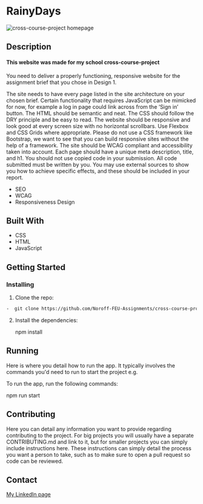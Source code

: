 # RainyDays  

![cross-course-project homepage](https://user-images.githubusercontent.com/100440331/207760603-8c21defe-6498-4765-b39c-bb7a3e0ca026.jpg)

## Description

#### This website was made for my school cross-course-project

You need to deliver a properly functioning, responsive website for the assignment brief that you chose in Design 1.

The site needs to have every page listed in the site architecture on your chosen brief. Certain functionality that requires JavaScript can be mimicked for now, for example a log in page could link across from the ‘Sign in’ button.
The HTML should be semantic and neat.
The CSS should follow the DRY principle and be easy to read.
The website should be responsive and look good at every screen size with no horizontal scrollbars. Use Flexbox and CSS Grids where appropriate. Please do not use a CSS framework like Bootstrap, we want to see that you can build responsive sites without the help of a framework.
The site should be WCAG compliant and accessibility taken into account.
Each page should have a unique meta description, title, and h1.
You should not use copied code in your submission. All code submitted must be written by you. You may use external sources to show you how to achieve specific effects, and these should be included in your report.

- SEO
- WCAG
- Responsiveness Design

## Built With

- CSS 
- HTML 
- JavaScript

## Getting Started
### Installing

1. Clone the repo:
```bash
-  git clone https://github.com/Noroff-FEU-Assignments/cross-course-project-Youngjooham.git
```
2. Install the dependencies:

   npm install 

## Running

Here is where you detail how to run the app. It typically involves the commands you'd need to run to start the project e.g.

To run the app, run the following commands:

npm run start

## Contributing

Here you can detail any information you want to provide regarding contributing to the project. For big projects you will usually have a separate CONTRIBUTING.md and link to it, but for smaller projects you can simply include instructions here. These instructions can simply detail the process you want a person to take, such as to make sure to open a pull request so code can be reviewed.

## Contact

[My LinkedIn page](https://www.linkedin.com/in/youngjoo-ham-23b23395/?originalSubdomain=no)
